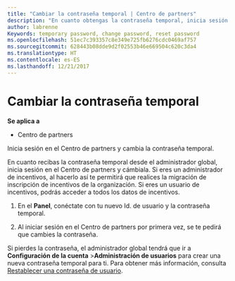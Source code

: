 ```yaml
---
title: "Cambiar la contraseña temporal | Centro de partners"
description: "En cuanto obtengas la contraseña temporal, inicia sesión en el Centro de partners y cámbiala."
author: labrenne
Keywords: temporary password, change password, reset password
ms.openlocfilehash: 51ec7c393357c8e349e725fb6276cdc0469af757
ms.sourcegitcommit: 628443b08dde9d2f02553b46e669504c620c3da4
ms.translationtype: HT
ms.contentlocale: es-ES
ms.lasthandoff: 12/21/2017
---
```

# <a name="change-your-temporary-password"></a>Cambiar la contraseña temporal

**Se aplica a**

-  Centro de partners

Inicia sesión en el Centro de partners y cambia la contraseña temporal.

En cuanto recibas la contraseña temporal desde el administrador global, inicia sesión en el Centro de partners y cámbiala. Si eres un administrador de incentivos, al hacerlo así te permitirá que realices la migración de inscripción de incentivos de la organización. Si eres un usuario de incentivos, podrás acceder a todos los datos de incentivos.

1.  En el **Panel**, conéctate con tu nuevo Id. de usuario y la contraseña temporal.

2.  Al iniciar sesión en el Centro de partners por primera vez, se te pedirá que cambies la contraseña.

Si pierdes la contraseña, el administrador global tendrá que ir a  **Configuración de la cuenta** >**Administración de usuarios** para crear una nueva contraseña temporal para ti.
Para obtener más información, consulta [Restablecer una contraseña de usuario](reset-a-user-password.md).


 

 



